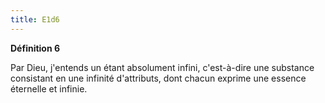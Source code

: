 ```yaml
---
title: E1d6
---
```


**Définition 6**

Par Dieu, j'entends un étant absolument infini, c'est-à-dire une substance consistant en une infinité d'attributs, dont chacun exprime une essence éternelle et infinie.